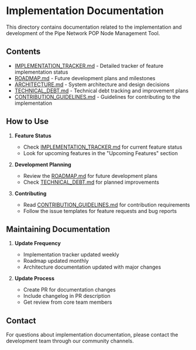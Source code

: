 # Implementation Documentation

This directory contains documentation related to the implementation and development of the Pipe Network POP Node Management Tool.

## Contents

- [IMPLEMENTATION_TRACKER.md](IMPLEMENTATION_TRACKER.md) - Detailed tracker of feature implementation status
- [ROADMAP.md](ROADMAP.md) - Future development plans and milestones
- [ARCHITECTURE.md](ARCHITECTURE.md) - System architecture and design decisions
- [TECHNICAL_DEBT.md](TECHNICAL_DEBT.md) - Technical debt tracking and improvement plans
- [CONTRIBUTION_GUIDELINES.md](CONTRIBUTION_GUIDELINES.md) - Guidelines for contributing to the implementation

## How to Use

1. **Feature Status**
   - Check [IMPLEMENTATION_TRACKER.md](IMPLEMENTATION_TRACKER.md) for current feature status
   - Look for upcoming features in the "Upcoming Features" section

2. **Development Planning**
   - Review the [ROADMAP.md](ROADMAP.md) for future development plans
   - Check [TECHNICAL_DEBT.md](TECHNICAL_DEBT.md) for planned improvements

3. **Contributing**
   - Read [CONTRIBUTION_GUIDELINES.md](CONTRIBUTION_GUIDELINES.md) for contribution requirements
   - Follow the issue templates for feature requests and bug reports

## Maintaining Documentation

1. **Update Frequency**
   - Implementation tracker updated weekly
   - Roadmap updated monthly
   - Architecture documentation updated with major changes

2. **Update Process**
   - Create PR for documentation changes
   - Include changelog in PR description
   - Get review from core team members

## Contact

For questions about implementation documentation, please contact the development team through our community channels.
